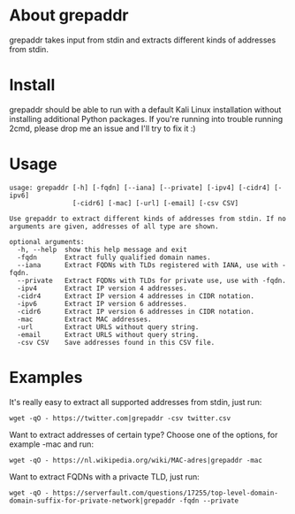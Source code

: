 # About grepaddr
grepaddr takes input from stdin and extracts different kinds of addresses from stdin.

# Install
grepaddr should be able to run with a default Kali Linux installation without installing additional Python packages. If you're running into trouble running 2cmd, please drop me an issue and I'll try to fix it :)

# Usage
```
usage: grepaddr [-h] [-fqdn] [--iana] [--private] [-ipv4] [-cidr4] [-ipv6]
                [-cidr6] [-mac] [-url] [-email] [-csv CSV]

Use grepaddr to extract different kinds of addresses from stdin. If no
arguments are given, addresses of all type are shown.

optional arguments:
  -h, --help  show this help message and exit
  -fqdn       Extract fully qualified domain names.
  --iana      Extract FQDNs with TLDs registered with IANA, use with -fqdn.
  --private   Extract FQDNs with TLDs for private use, use with -fqdn.
  -ipv4       Extract IP version 4 addresses.
  -cidr4      Extract IP version 4 addresses in CIDR notation.
  -ipv6       Extract IP version 6 addresses.
  -cidr6      Extract IP version 6 addresses in CIDR notation.
  -mac        Extract MAC addresses.
  -url        Extract URLS without query string.
  -email      Extract URLS without query string.
  -csv CSV    Save addresses found in this CSV file.
```
# Examples
It's really easy to extract all supported addresses from stdin, just run:
```
wget -qO - https://twitter.com|grepaddr -csv twitter.csv
```
Want to extract addresses of certain type? Choose one of the options, for example -mac and run:
```
wget -qO - https://nl.wikipedia.org/wiki/MAC-adres|grepaddr -mac
```
Want to extract FQDNs with a privacte TLD, just run:
```
wget -qO - https://serverfault.com/questions/17255/top-level-domain-domain-suffix-for-private-network|grepaddr -fqdn --private
```
